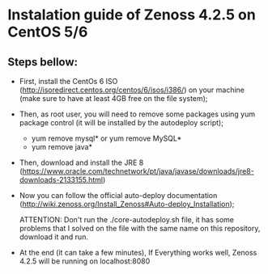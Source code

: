 # Instalation guide of Zenoss 4.2.5 on CentOS 5/6

## Steps bellow:

- First, install the CentOs 6 ISO (http://isoredirect.centos.org/centos/6/isos/i386/) on your machine (make sure to have at least 4GB free on the file system);
- Then, as root user, you will need to remove some packages using yum package control (it will be installed by the autodeploy script);
  - yum remove mysql* or yum remove MySQL*
  - yum remove java*
- Then, download and install the JRE 8 (https://www.oracle.com/technetwork/pt/java/javase/downloads/jre8-downloads-2133155.html)
- Now you can follow the official auto-deploy documentation (http://wiki.zenoss.org/Install_Zenoss#Auto-deploy_Installation);
  
  ATTENTION: Don't run the ./core-autodeploy.sh file, it has some problems that I solved on the file with the same name on this repository, download it and run.
 
- At the end (it can take a few minutes), If Everything works well, Zenoss 4.2.5 will be running on localhost:8080
